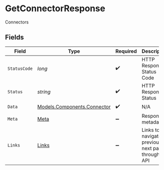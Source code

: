 # GetConnectorResponse

Connectors


## Fields

| Field                                                               | Type                                                                | Required                                                            | Description                                                         | Example                                                             |
| ------------------------------------------------------------------- | ------------------------------------------------------------------- | ------------------------------------------------------------------- | ------------------------------------------------------------------- | ------------------------------------------------------------------- |
| `StatusCode`                                                        | *long*                                                              | :heavy_check_mark:                                                  | HTTP Response Status Code                                           | 200                                                                 |
| `Status`                                                            | *string*                                                            | :heavy_check_mark:                                                  | HTTP Response Status                                                | OK                                                                  |
| `Data`                                                              | [Models.Components.Connector](../../Models/Components/Connector.md) | :heavy_check_mark:                                                  | N/A                                                                 |                                                                     |
| `Meta`                                                              | [Meta](../../Models/Components/Meta.md)                             | :heavy_minus_sign:                                                  | Response metadata                                                   |                                                                     |
| `Links`                                                             | [Links](../../Models/Components/Links.md)                           | :heavy_minus_sign:                                                  | Links to navigate to previous or next pages through the API         |                                                                     |